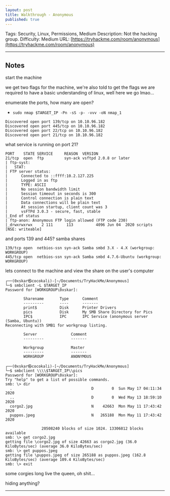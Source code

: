 ```yaml
---
layout: post
title: Walkthrough - Anonymous
published: true
---
```


Tags: Security, Linux, Permissions, Medium
Description: Not the hacking group.
Difficulty: Medium
URL: [https://tryhackme.com/room/anonymous](https://tryhackme.com/room/anonymous)

* * *

## Notes

start the machine

we get two flags for the machine, we're also told to get the flags we are required to have a basic understanding of linux, well here we go lmao... 

enumerate the ports, how many are open? 

- `sudo nmap $TARGET_IP -Pn -sS -p- -vvv -oN nmap_1`

```
Discovered open port 139/tcp on 10.10.96.182
Discovered open port 445/tcp on 10.10.96.182
Discovered open port 22/tcp on 10.10.96.182
Discovered open port 21/tcp on 10.10.96.182
```

what service is running on port 21?

```
PORT    STATE SERVICE     REASON  VERSION
21/tcp  open  ftp         syn-ack vsftpd 2.0.8 or later
| ftp-syst: 
|   STAT: 
| FTP server status:
|      Connected to ::ffff:10.2.127.225
|      Logged in as ftp
|      TYPE: ASCII
|      No session bandwidth limit
|      Session timeout in seconds is 300
|      Control connection is plain text
|      Data connections will be plain text
|      At session startup, client count was 3
|      vsFTPd 3.0.3 - secure, fast, stable
|_End of status
| ftp-anon: Anonymous FTP login allowed (FTP code 230)
|_drwxrwxrwx    2 111      113          4096 Jun 04  2020 scripts [NSE: writeable]
```

and ports 139 and 445? samba shares

```
139/tcp open  netbios-ssn syn-ack Samba smbd 3.X - 4.X (workgroup: WORKGROUP)
445/tcp open  netbios-ssn syn-ack Samba smbd 4.7.6-Ubuntu (workgroup: WORKGROUP)
```

lets connect to the machine and view the share on the user's computer

```
┌──(0xskar㉿cocokali)-[~/Documents/TryHackMe/Anonymous]
└─$ smbclient -L $TARGET_IP                                 
Password for [WORKGROUP\0xskar]:

        Sharename       Type      Comment
        ---------       ----      -------
        print$          Disk      Printer Drivers
        pics            Disk      My SMB Share Directory for Pics
        IPC$            IPC       IPC Service (anonymous server (Samba, Ubuntu))
Reconnecting with SMB1 for workgroup listing.

        Server               Comment
        ---------            -------

        Workgroup            Master
        ---------            -------
        WORKGROUP            ANONYMOUS
                                                                                                                                                                                                                  
┌──(0xskar㉿cocokali)-[~/Documents/TryHackMe/Anonymous]
└─$ smbclient \\\\$TARGET_IP\\pics
Password for [WORKGROUP\0xskar]:
Try "help" to get a list of possible commands.
smb: \> dir
  .                                   D        0  Sun May 17 04:11:34 2020
  ..                                  D        0  Wed May 13 18:59:10 2020
  corgo2.jpg                          N    42663  Mon May 11 17:43:42 2020
  puppos.jpeg                         N   265188  Mon May 11 17:43:42 2020

                20508240 blocks of size 1024. 13306812 blocks available
smb: \> get corgo2.jpg 
getting file \corgo2.jpg of size 42663 as corgo2.jpg (36.0 KiloBytes/sec) (average 36.0 KiloBytes/sec)
smb: \> get puppos.jpeg 
getting file \puppos.jpeg of size 265188 as puppos.jpeg (162.8 KiloBytes/sec) (average 109.4 KiloBytes/sec)
smb: \> exit
```

some corgies long live the queen, oh shit...

hiding anything?










* * * 

